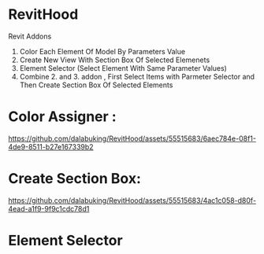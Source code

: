 # RevitHood
Revit Addons

1. Color Each Element Of Model By Parameters Value
2. Create New View With Section Box Of Selected Elemenets
3. Element Selector (Select Element With Same Parameter Values)
5. Combine 2. and 3. addon , First Select Items with Parmeter Selector and Then Create Section Box Of Selected Elements



# Color Assigner :
   
https://github.com/dalabuking/RevitHood/assets/55515683/6aec784e-08f1-4de9-8511-b27e167339b2

# Create Section Box: 

https://github.com/dalabuking/RevitHood/assets/55515683/4ac1c058-d80f-4ead-a1f9-9f9c1cdc78d1

# Element Selector




